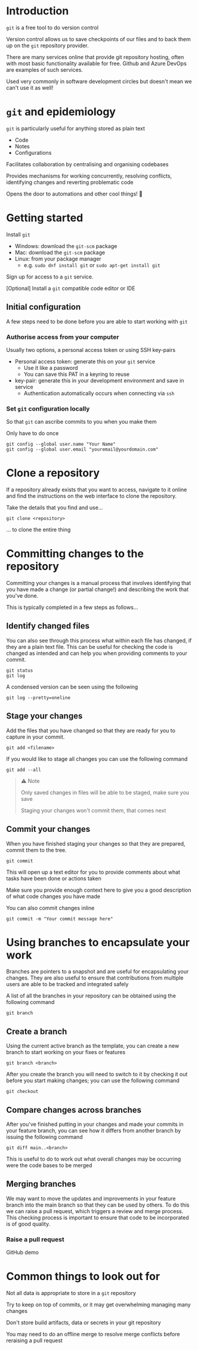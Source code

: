 # Introduction

`git` is a free tool to do version control

Version control allows us to save checkpoints of our files and to back them up 
on the `git` repository provider.

There are many services online that provide git repository hosting, often with 
most basic functionality available for free. Github and Azure DevOps are 
examples of such services.

Used very commonly in software development circles but doesn't mean we can't use it as well!


# `git` and epidemiology

`git` is particularly useful for anything stored as plain text

- Code
- Notes
- Configurations

Facilitates collaboration by centralising and organising codebases

Provides mechanisms for working concurrently, resolving conflicts, identifying 
changes and reverting problematic code

Opens the door to automations and other cool things! 🚀

# Getting started

Install `git`

- Windows: download the `git-scm` package
- Mac: download the `git-scm` package
- Linux: from your package manager 
    - e.g. `sudo dnf install git` or `sudo apt-get install git`

Sign up for access to a `git` service.

[Optional] Install a `git` compatible code editor or IDE

## Initial configuration

A few steps need to be done before you are able to start working with `git`

### Authorise access from your computer

Usually two options, a personal access token or using SSH key-pairs

- Personal access token: generate this on your `git` service
    - Use it like a password
    - You can save this PAT in a keyring to reuse
- key-pair: generate this in your development environment and save in service
    - Authentication automatically occurs when connecting via `ssh`

### Set `git` configuration locally

So that `git` can ascribe commits to you when you make them

Only have to do once

```
git config --global user.name "Your Name"
git config --global user.email "youremail@yourdomain.com"
```

# Clone a repository

If a repository already exists that you want to access, navigate to it online 
and find the instructions on the web interface to clone the repository.

Take the details that you find and use...

```
git clone <repository>
```

... to clone the entire thing


# Committing changes to the repository

Committing your changes is a manual process that involves identifying that you 
have made a change (or partial change!) and describing the work that you've 
done.

This is typically completed in a few steps as follows...


## Identify changed files

You can also see through this process what within each file has changed, if they
are a plain text file. This can be useful for checking the code is changed as
intended and can help you when providing comments to your commit.

```
git status
git log
```

A condensed version can be seen using the following

```
git log --pretty=oneline
```

## Stage your changes

Add the files that you have changed so that they are ready for you to capture in 
your commit. 

```
git add <filename>
```

If you would like to stage all changes you can use the following command

```
git add --all
```

> ⚠️ Note
> 
> Only saved changes in files will be able to be staged, make sure you save
> 
> Staging your changes won't commit them, that comes next

## Commit your changes

When you have finished staging your changes so that they are prepared, commit
them to the tree.

```
git commit
```

This will open up a text editor for you to provide comments about what tasks
have been done or actions taken

Make sure you provide enough context here to give you a good description of
what code changes you have made

You can also commit changes inline

```
git commit -m "Your commit message here"
```

# Using branches to encapsulate your work

Branches are pointers to a snapshot and are useful for encapsulating your 
changes. They are also useful to ensure that contributions from multiple users
are able to be tracked and integrated safely

A list of all the branches in your repository can be obtained using the 
following command

```
git branch
```

## Create a branch

Using the current active branch as the template, you can create a new branch
to start working on your fixes or features

```
git branch <branch>
```

After you create the branch you will need to switch to it by checking it out
before you start making changes; you can use the following command

```
git checkout
```

## Compare changes across branches

After you've finished putting in your changes and made your commits in your 
feature branch, you can see how it differs from another branch by issuing the
following command

```
git diff main..<branch>
```

This is useful to do to work out what overall changes may be occurring were
the code bases to be merged

## Merging branches

We may want to move the updates and improvements in your feature branch into
the main branch so that they can be used by others. To do this we can 
raise a pull request, which triggers a review and merge process. This checking
process is important to ensure that code to be incorporated is of good quality.

### Raise a pull request

GitHub demo


# Common things to look out for

Not all data is appropriate to store in a `git` repository

Try to keep on top of commits, or it may get overwhelming managing many
changes

Don't store build artifacts, data or secrets in your git repository

You may need to do an offline merge to resolve merge conflicts before reraising
a pull request
